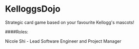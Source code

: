 # KelloggsDojo

Strategic card game based on your favourite Kellogg's mascots!  

####Roles:

Nicole Shi - Lead Software Engineer and Project Manager  